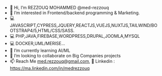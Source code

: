 - 👋 Hi, I’m REZZOUQ MOHAMMED @med-rezzouq
- 👀 I’m interested in Frontend/backend programming & Marketing.
- 💻 JAVASCRIPT,CYPRESS,JQUERY,REACTJS,VUEJS,NUXTJS,TAILWIND/BOOTSTRAP4/5,HTML/CSS/SASS.
- 💻 PHP,JAVA,FIREBASE,WORDPRESS,DRUPAL,JOOMLA,MYSQL
- 💻 DOCKER,UML/MERISE...
- 🌱 I’m currently learning AI/ML
- 💞️ I’m looking to collaborate on Big Companies projects
- 📫 Reach Me med.rezzouq@gmail.com, 🔗 Linkedin : https://ma.linkedin.com/in/medrezzouq

<!---
I am a fullstack web developper
--->
